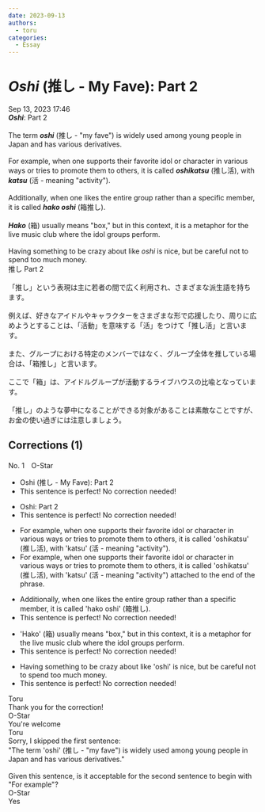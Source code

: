 ```yaml
---
date: 2023-09-13
authors:
  - toru
categories:
  - Essay
---
```


<h1 id="subject_show"><strong><em>Oshi</strong></em> (推し - My Fave): Part 2</h1>
<div class="date">Sep 13, 2023 17:46</div>
<div id="post"><div id="body_show_ori">
<strong><em>Oshi</strong></em>: Part 2<br/><br/>The term <strong><em>oshi</em></strong> (推し - "my fave") is widely used among young people in Japan and has various derivatives.<br/><br/>For example, when one supports their favorite idol or character in various ways or tries to promote them to others, it is called <strong><em>oshikatsu</em></strong> (推し活), with <strong><em>katsu</em></strong> (活 - meaning "activity").<br/><br/>Additionally, when one likes the entire group rather than a specific member, it is called <strong><em>hako oshi</em></strong> (箱推し).<br/><br/><strong><em>Hako</em></strong> (箱) usually means "box," but in this context, it is a metaphor for the live music club where the idol groups perform.<br/><br/>Having something to be crazy about like <em>oshi</em> is nice, but be careful not to spend too much money.
</div></div>

<!-- more -->

<div id="post_ja"><div id="body_show_mo">
推し Part 2<br/><br/>「推し」という表現は主に若者の間で広く利用され、さまざまな派生語を持ちます。<br/><br/>例えば、好きなアイドルやキャラクターをさまざまな形で応援したり、周りに広めようとすることは、「活動」を意味する「活」をつけて「推し活」と言います。<br/><br/>また、グループにおける特定のメンバーではなく、グループ全体を推している場合は、「箱推し」と言います。<br/><br/>ここで「箱」は、アイドルグループが活動するライブハウスの比喩となっています。<br/><br/>「推し」のような夢中になることができる対象があることは素敵なことですが、お金の使い過ぎには注意しましょう。
</div></div>

## Corrections (1)
<div id="block"><div class="first_name"> No. 1　<span class="just_name">O-Star</span></div><div id="block2">
<ul class="correction_field">
<li class="incorrect">Oshi (推し - My Fave): Part 2</li>
<li class="corrected perfect">This sentence is perfect! No correction needed!</li>
</ul>
<ul class="correction_field">
<li class="incorrect">Oshi: Part 2</li>
<li class="corrected perfect">This sentence is perfect! No correction needed!</li>
</ul>
<ul class="correction_field">
<li class="incorrect">For example, when one supports their favorite idol or character in various ways or tries to promote them to others, it is called 'oshikatsu' (推し活), with 'katsu' (活 - meaning "activity").</li>
<li class="corrected correct">
<span class="sline"><span class="f_red">For example,</span></span> when one supports their favorite idol or character in various ways or tries to promote them to others, it is called 'oshikatsu' (推し活), with 'katsu' (活 - meaning "activity") <span class="f_bold">attached to the end of the phrase.</span>
</li>
</ul>
<ul class="correction_field">
<li class="incorrect">Additionally, when one likes the entire group rather than a specific member, it is called 'hako oshi' (箱推し).</li>
<li class="corrected perfect">This sentence is perfect! No correction needed!</li>
</ul>
<ul class="correction_field">
<li class="incorrect">'Hako' (箱) usually means "box," but in this context, it is a metaphor for the live music club where the idol groups perform.</li>
<li class="corrected perfect">This sentence is perfect! No correction needed!</li>
</ul>
<ul class="correction_field">
<li class="incorrect">Having something to be crazy about like 'oshi' is nice, but be careful not to spend too much money.</li>
<li class="corrected perfect">This sentence is perfect! No correction needed!</li>
</ul>
</div><div class="name"><span class="just_name">Toru</span><br>
Thank you for the correction!
</div>
<div class="name"><span class="just_name">O-Star</span><br>
You're welcome
</div>
<div class="name"><span class="just_name">Toru</span><br>
Sorry, I skipped the first sentence:<br/>"The term 'oshi' (推し - "my fave") is widely used among young people in Japan and has various derivatives." <br/><br/>Given this sentence, is it acceptable for the second sentence to begin with "For example"?
</div>
<div class="name"><span class="just_name">O-Star</span><br>
Yes
</div>
</div>
